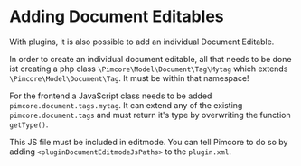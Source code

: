 # Adding Document Editables 
With plugins, it is also possible to add an individual Document Editable. 

In order to create an individual document editable, all that needs to be done ist creating 
a php class `\Pimcore\Model\Document\Tag\Mytag` which extends `\Pimcore\Model\Document\Tag`. 
It must be within that namespace!

For the frontend a JavaScript class needs to be added `pimcore.document.tags.mytag`. It can 
extend any of the existing `pimcore.document.tags` and must return it's type by overwriting 
the function `getType()`.

This JS file must be included in editmode. You can tell Pimcore to do so by adding
`<pluginDocumentEditmodeJsPaths>` to the `plugin.xml`. 
